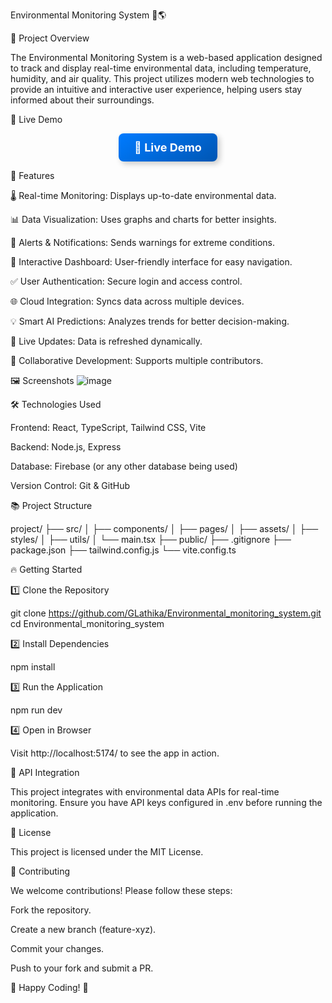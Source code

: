 Environmental Monitoring System 🌿🌎



🌟 Project Overview

The Environmental Monitoring System is a web-based application designed to track and display real-time environmental data, including temperature, humidity, and air quality. This project utilizes modern web technologies to provide an intuitive and interactive user experience, helping users stay informed about their surroundings.

👤 Live Demo

<p align="center">
  <a href=" https://glathika.github.io/Environmental_monitoring_system/" target="_blank" style="
      background: linear-gradient(145deg, #007bff, #0056b3);
      color: white;
      padding: 12px 25px;
      font-size: 18px;
      font-weight: bold;
      border-radius: 8px;
      text-decoration: none;
      box-shadow: 4px 4px 10px rgba(0, 0, 0, 0.2);
      display: inline-block;
      transition: all 0.3s ease-in-out;
  " onmouseover="this.style.transform='scale(1.05)';" 
     onmouseout="this.style.transform='scale(1)';">
    🚀 Live Demo
  </a>
</p>



🚀 Features

🌡️ Real-time Monitoring: Displays up-to-date environmental data.

📊 Data Visualization: Uses graphs and charts for better insights.

🔔 Alerts & Notifications: Sends warnings for extreme conditions.

🎨 Interactive Dashboard: User-friendly interface for easy navigation.

✅ User Authentication: Secure login and access control.

🌐 Cloud Integration: Syncs data across multiple devices.

💡 Smart AI Predictions: Analyzes trends for better decision-making.

🔄 Live Updates: Data is refreshed dynamically.

👥 Collaborative Development: Supports multiple contributors.

🖼️ Screenshots
![image](https://github.com/user-attachments/assets/f0f063a7-0efb-48bd-b925-d97c64ea796b)



🛠️ Technologies Used

Frontend: React, TypeScript, Tailwind CSS, Vite

Backend: Node.js, Express

Database: Firebase (or any other database being used)

Version Control: Git & GitHub




📚 Project Structure

project/
├── src/
│   ├── components/
│   ├── pages/
│   ├── assets/
│   ├── styles/
│   ├── utils/
│   └── main.tsx
├── public/
├── .gitignore
├── package.json
├── tailwind.config.js
└── vite.config.ts



🔥 Getting Started

1️⃣ Clone the Repository

git clone https://github.com/GLathika/Environmental_monitoring_system.git
cd Environmental_monitoring_system

2️⃣ Install Dependencies

npm install

3️⃣ Run the Application

npm run dev

4️⃣ Open in Browser

Visit http://localhost:5174/ to see the app in action.

🐝 API Integration

This project integrates with environmental data APIs for real-time monitoring. Ensure you have API keys configured in .env before running the application.

📝 License

This project is licensed under the MIT License.

🤝 Contributing

We welcome contributions! Please follow these steps:

Fork the repository.

Create a new branch (feature-xyz).

Commit your changes.

Push to your fork and submit a PR.

🚀 Happy Coding! 🎉

